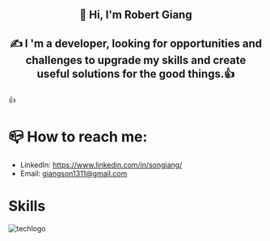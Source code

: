## <p align="center">:wave: Hi, I'm Robert Giang</p>
## <p align="center">	:writing_hand: I 'm a developer, looking for opportunities and challenges to upgrade my skills and create useful solutions for the good things.:+1:
:thumbsup:</p>


# :mailbox_closed: How to reach me:
- LinkedIn: https://www.linkedin.com/in/songiang/
- Email: giangson1311@gmail.com

# Skills
![techlogo](https://user-images.githubusercontent.com/87811575/189519472-ac8fecc5-fa5f-4e5d-a83a-847e6ce285a8.PNG)
